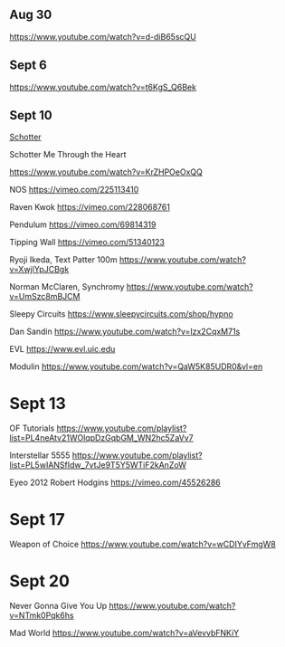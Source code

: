 ## Aug 30

https://www.youtube.com/watch?v=d-diB65scQU

## Sept 6

https://www.youtube.com/watch?v=t6KgS_Q6Bek

## Sept 10

[Schotter](http://www.medienkunstnetz.de/works/schotter/)

Schotter Me Through the Heart

https://www.youtube.com/watch?v=KrZHPOeOxQQ

NOS
https://vimeo.com/225113410

Raven Kwok
https://vimeo.com/228068761

Pendulum
https://vimeo.com/69814319

Tipping Wall
https://vimeo.com/51340123

Ryoji Ikeda, Text Patter 100m
https://www.youtube.com/watch?v=XwjlYpJCBgk

Norman McClaren, Synchromy
https://www.youtube.com/watch?v=UmSzc8mBJCM

Sleepy Circuits
https://www.sleepycircuits.com/shop/hypno

Dan Sandin
https://www.youtube.com/watch?v=Izx2CqxM71s

EVL
https://www.evl.uic.edu

Modulin
https://www.youtube.com/watch?v=QaW5K85UDR0&vl=en

# Sept 13
OF Tutorials
https://www.youtube.com/playlist?list=PL4neAtv21WOlqpDzGqbGM_WN2hc5ZaVv7

Interstellar 5555
https://www.youtube.com/playlist?list=PL5wIANSfIdw_7vtJe9T5Y5WTiF2kAnZoW

Eyeo 2012 Robert Hodgins
https://vimeo.com/45526286

# Sept 17
Weapon of Choice
https://www.youtube.com/watch?v=wCDIYvFmgW8

# Sept 20
Never Gonna Give You Up
https://www.youtube.com/watch?v=NTmk0Pqk6hs

Mad World
https://www.youtube.com/watch?v=aVevvbFNKiY
